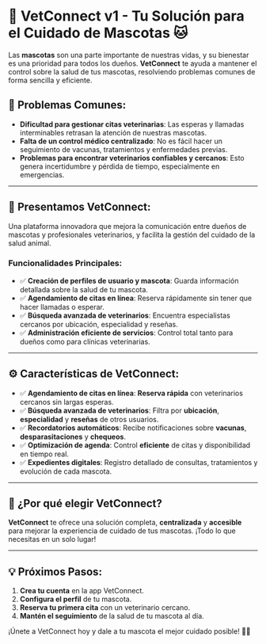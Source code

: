 # 🐶 **VetConnect v1** - Tu Solución para el Cuidado de Mascotas 🐱

Las **mascotas** son una parte importante de nuestras vidas, y su bienestar es una prioridad para todos los dueños. **VetConnect** te ayuda a mantener el control sobre la salud de tus mascotas, resolviendo problemas comunes de forma sencilla y eficiente.

## 🚨 **Problemas Comunes**:

- **Dificultad para gestionar citas veterinarias**: Las esperas y llamadas interminables retrasan la atención de nuestras mascotas.
- **Falta de un control médico centralizado**: No es fácil hacer un seguimiento de vacunas, tratamientos y enfermedades previas.
- **Problemas para encontrar veterinarios confiables y cercanos**: Esto genera incertidumbre y pérdida de tiempo, especialmente en emergencias.

---

## 🌟 **Presentamos VetConnect:**

Una plataforma innovadora que mejora la comunicación entre dueños de mascotas y profesionales veterinarios, y facilita la gestión del cuidado de la salud animal.

### Funcionalidades Principales:

- ✅ **Creación de perfiles de usuario y mascota**: Guarda información detallada sobre la salud de tu mascota.
- ✅ **Agendamiento de citas en línea**: Reserva rápidamente sin tener que hacer llamadas o esperar.
- ✅ **Búsqueda avanzada de veterinarios**: Encuentra especialistas cercanos por ubicación, especialidad y reseñas.
- ✅ **Administración eficiente de servicios**: Control total tanto para dueños como para clínicas veterinarias.

---

## ⚙️ **Características de VetConnect:**

- ✅ **Agendamiento de citas en línea**: **Reserva rápida** con veterinarios cercanos sin largas esperas.
- ✅ **Búsqueda avanzada de veterinarios**: Filtra por **ubicación**, **especialidad** y **reseñas** de otros usuarios.
- ✅ **Recordatorios automáticos**: Recibe notificaciones sobre **vacunas**, **desparasitaciones** y **chequeos**.
- ✅ **Optimización de agenda**: Control **eficiente** de citas y disponibilidad en tiempo real.
- ✅ **Expedientes digitales**: Registro detallado de consultas, tratamientos y evolución de cada mascota.

---

## 🐾 **¿Por qué elegir VetConnect?**

**VetConnect** te ofrece una solución completa, **centralizada** y **accesible** para mejorar la experiencia de cuidado de tus mascotas. ¡Todo lo que necesitas en un solo lugar!

---

## 💡 **Próximos Pasos**:

1. **Crea tu cuenta** en la app VetConnect.
2. **Configura el perfil** de tu mascota.
3. **Reserva tu primera cita** con un veterinario cercano.
4. **Mantén el seguimiento** de la salud de tu mascota al día.

¡Únete a VetConnect hoy y dale a tu mascota el mejor cuidado posible! 🌟🐾
